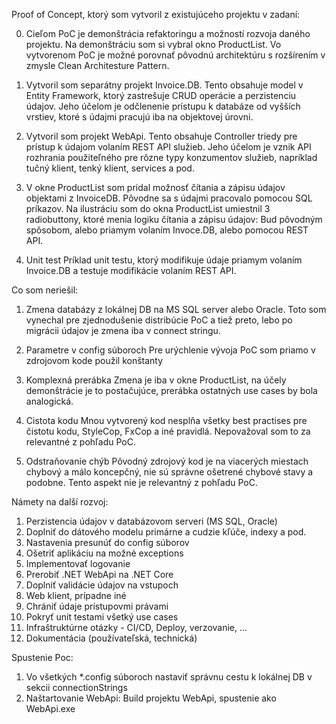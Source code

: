 Proof of Concept, ktorý som vytvoril z existujúceho projektu v zadaní:

0. Cieľom PoC je demonštrácia refaktoringu a možností rozvoja daného projektu.
Na demonštráciu som si vybral okno ProductList.
Vo vytvorenom PoC je možné porovnať pôvodnú architektúru s rozšírením v zmysle Clean Architesture Pattern.

1. Vytvoril som separátny projekt Invoice.DB.
Tento obsahuje model v Entity Framework, ktorý zastrešuje CRUD operácie a perzistenciu údajov.
Jeho účelom je odčlenenie prístupu k databáze od vyšších vrstiev, ktoré s údajmi pracujú iba na objektovej úrovni.

2. Vytvoril som projekt WebApi.
Tento obsahuje Controller triedy pre prístup k údajom volaním REST API služieb.
Jeho účelom je vznik API rozhrania použiteľného pre rôzne typy konzumentov služieb, napríklad tučný klient, tenký klient, services a pod.

3. V okne ProductList som pridal možnosť čítania a zápisu údajov objektami z InvoiceDB. Pôvodne sa s údajmi pracovalo pomocou SQL príkazov.
Na ilustráciu som do okna ProductList umiestnil 3 radiobuttony, ktoré menia logiku čítania a zápisu údajov: Bud pôvodným spôsobom, alebo priamym volaním Invoce.DB, alebo pomocou REST API.

4. Unit test
Príklad unit testu, ktorý modifikuje údaje priamym volaním Invoice.DB a testuje modifikácie volaním REST API.

Co som neriešil:
1. Zmena databázy z lokálnej DB na MS SQL server alebo Oracle.
Toto som vynechal pre zjednodušenie distribúcie PoC a tiež preto, lebo po migrácii údajov je zmena iba v connect stringu.

2. Parametre v config súboroch
Pre urýchlenie vývoja PoC som priamo v zdrojovom kode použil konštanty

3. Komplexná prerábka
Zmena je iba v okne ProductList, na účely demonštrácie je to postačujúce, prerábka ostatných use cases by bola analogická.

4. Cistota kodu
Mnou vytvorený kod nesplňa všetky best practises pre čistotu kodu, StyleCop, FxCop a iné pravidlá. Nepovažoval som to za relevantné z pohľadu PoC.

5. Odstraňovanie chýb
Pôvodný zdrojový kod je na viacerých miestach chybový a málo koncepčný, nie sú správne ošetrené chybové stavy a podobne. Tento aspekt nie je relevantný z pohľadu PoC.

Námety na další rozvoj:
1. Perzistencia údajov v databázovom serveri (MS SQL, Oracle)
2. Doplniť do dátového modelu primárne a cudzie kľúče, indexy a pod.
3. Nastavenia presunúť do config súborov
4. Ošetriť aplikáciu na možné exceptions
5. Implementovať logovanie
6. Prerobiť .NET WebApi na .NET Core
7. Doplniť validácie údajov na vstupoch
8. Web klient, prípadne iné
9. Chrániť údaje prístupovmi právami
10. Pokryť unit testami všetký use cases
11. Infraštruktúrne otázky - CI/CD, Deploy, verzovanie, ...
12. Dokumentácia (používateľská, technická)

Spustenie Poc:
1. Vo všetkých *.config súboroch nastaviť správnu cestu k lokálnej DB v sekcii connectionStrings
2. Naštartovanie WebApi: Build projektu WebApi, spustenie ako WebApi.exe
